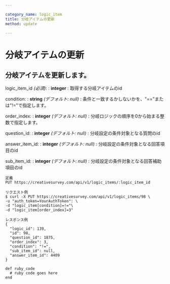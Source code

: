```yaml
---

category_name: logic_item
title: 分岐アイテムの更新
method: update

---
```


# 分岐アイテムの更新

## 分岐アイテムを更新します。

logic_item_id _(必須)_:
: __integer__
: 取得する分岐アイテムのid

condition:
: __string__ _(デフォルト: null)_
: 条件と一致するかしないかを、"=="または"!="で指定します。

order_index:
: __integer__ _(デフォルト: null)_
: 分岐ロジックの順序を0から始まる整数で指定します。

question_id:
: __integer__ _(デフォルト: null)_
: 分岐設定の条件対象となる質問のid

answer_item_id:
: __integer__ _(デフォルト: null)_
: 分岐設定の条件対象となる回答項目のid

sub_item_id:
: __integer__ _(デフォルト: null)_
: 分岐設定の条件対象となる回答補助項目のid

~~~
定義
PUT https://creativesurvey.com/api/v1/logic_items/:logic_item_id

リクエスト例
$ curl -X PUT https://creativesurvey.com/api/v1/logic_items/98 \
-u "auth_token=YourAuthToken": \
-d "logic_item[condition]=!="\
-d "logic_item[order_index]=3"

レスポンス例
{
  "logic_id": 139,
  "id": 98,
  "question_id": 1875,
  "order_index": 3,
  "condition": "!=",
  "sub_item_id": null,
  "answer_item_id": 4409
}

~~~

~~~
def ruby_code
  # ruby code goes here
end
~~~

